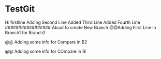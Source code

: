 # TestGit
Hi firstline
Adding Second Line
   Added Third Line
Added Fourth Line
#################
About to create New Branch
@@Adding First Line in Branch1 for Branch2


@@ Adding some info for Compare in B2

@@ Adding some info for COmpare in B!


